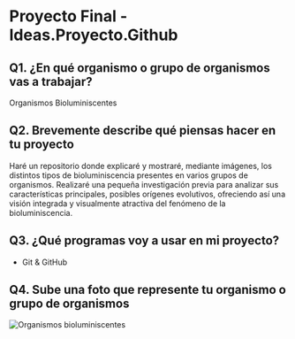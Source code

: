 # Proyecto Final - Ideas.Proyecto.Github

## Q1. ¿En qué organismo o grupo de organismos vas a trabajar?
Organismos Bioluminiscentes

## Q2. Brevemente describe qué piensas hacer en tu proyecto
Haré un repositorio donde explicaré y mostraré, mediante imágenes, los distintos tipos de bioluminiscencia presentes en varios grupos de organismos. Realizaré una pequeña investigación previa para analizar sus características principales, posibles orígenes evolutivos, ofreciendo así una visión integrada y visualmente atractiva del fenómeno de la bioluminiscencia.

## Q3. ¿Qué programas voy a usar en mi proyecto?
- Git & GitHub

## Q4. Sube una foto que represente tu organismo o grupo de organismos
![Organismos bioluminiscentes](https://i.pinimg.com/736x/50/6a/e1/506ae1460757b2be503fa4e010823a36.jpg)
